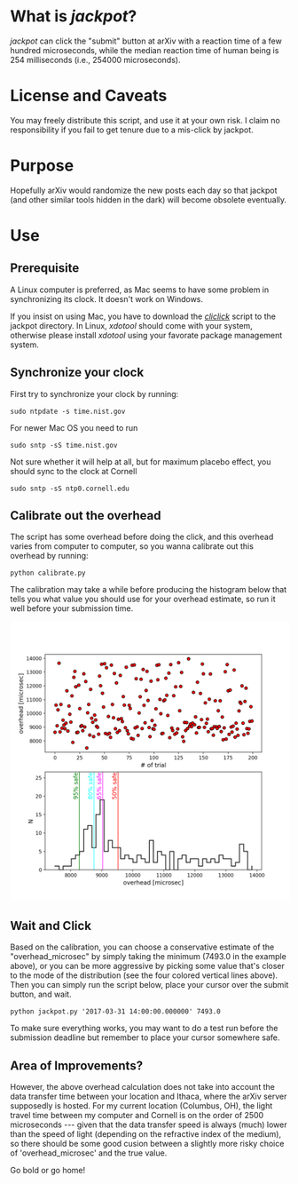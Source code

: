 
What is _jackpot_?
==================

_jackpot_ can click the "submit" button at arXiv with a reaction time of a few hundred microseconds, while the median reaction time of human being is 254 milliseconds (i.e., 254000 microseconds).


License and Caveats
===================

You may freely distribute this script, and use it at your own risk. I claim no responsibility if you fail to get tenure due to a mis-click by jackpot.


Purpose
=======

Hopefully arXiv would randomize the new posts each day so that jackpot (and other similar tools hidden in the dark) will become obsolete eventually.


Use
====

Prerequisite
------------

A Linux computer is preferred, as Mac seems to have some problem in synchronizing its clock. It doesn't work on Windows.

If you insist on using Mac, you have to download the [_cliclick_](https://www.bluem.net/en/mac/cliclick/) script to the jackpot directory. In Linux, _xdotool_ should come with your system, otherwise please install _xdotool_ using your favorate package management system.

Synchronize your clock
----------------------

First try to synchronize your clock by running:


    sudo ntpdate -s time.nist.gov


For newer Mac OS you need to run

    sudo sntp -sS time.nist.gov


Not sure whether it will help at all, but for maximum placebo effect, you should
sync to the clock at Cornell

    sudo sntp -sS ntp0.cornell.edu


Calibrate out the overhead
--------------------------

The script has some overhead before doing the click, and this overhead varies from computer to computer, so you wanna calibrate out this overhead by running:

    python calibrate.py

The calibration may take a while before producing the histogram below that tells you what value you should use for your overhead estimate, so run it well before your submission time.

![calibration](./calibration_output.png "Calibration")


Wait and Click
--------------

Based on the calibration, you can choose a conservative estimate of the "overhead_microsec" by simply taking the minimum (7493.0 in the example above), or you can be more aggressive by picking some value that's closer to the mode of the distribution (see the four colored vertical lines above). Then you can simply run the script below, place your cursor over the submit button, and wait.

    python jackpot.py '2017-03-31 14:00:00.000000' 7493.0

To make sure everything works, you may want to do a test run before the submission deadline but remember to place your cursor somewhere safe.

Area of Improvements?
------------

However, the above overhead calculation does not take into account the data transfer time between your location and Ithaca, where the arXiv server supposedly is hosted. For my current location (Columbus, OH), the light travel time between my computer and Cornell is on the order of 2500 microseconds --- given that the data transfer speed is always (much) lower than the speed of light (depending on the refractive index of the medium), so there should be some good cusion between a slightly more risky choice of 'overhead_microsec' and the true value.

Go bold or go home! 
